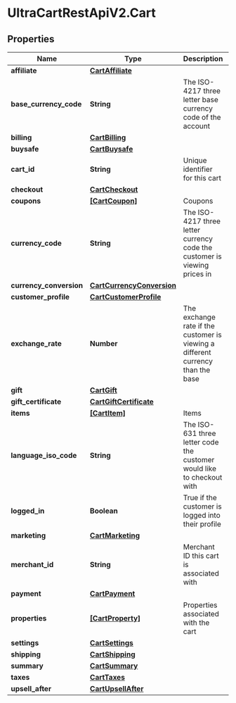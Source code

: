 # UltraCartRestApiV2.Cart

## Properties
Name | Type | Description | Notes
------------ | ------------- | ------------- | -------------
**affiliate** | [**CartAffiliate**](CartAffiliate.md) |  | [optional] 
**base_currency_code** | **String** | The ISO-4217 three letter base currency code of the account | [optional] 
**billing** | [**CartBilling**](CartBilling.md) |  | [optional] 
**buysafe** | [**CartBuysafe**](CartBuysafe.md) |  | [optional] 
**cart_id** | **String** | Unique identifier for this cart | [optional] 
**checkout** | [**CartCheckout**](CartCheckout.md) |  | [optional] 
**coupons** | [**[CartCoupon]**](CartCoupon.md) | Coupons | [optional] 
**currency_code** | **String** | The ISO-4217 three letter currency code the customer is viewing prices in | [optional] 
**currency_conversion** | [**CartCurrencyConversion**](CartCurrencyConversion.md) |  | [optional] 
**customer_profile** | [**CartCustomerProfile**](CartCustomerProfile.md) |  | [optional] 
**exchange_rate** | **Number** | The exchange rate if the customer is viewing a different currency than the base | [optional] 
**gift** | [**CartGift**](CartGift.md) |  | [optional] 
**gift_certificate** | [**CartGiftCertificate**](CartGiftCertificate.md) |  | [optional] 
**items** | [**[CartItem]**](CartItem.md) | Items | [optional] 
**language_iso_code** | **String** | The ISO-631 three letter code the customer would like to checkout with | [optional] 
**logged_in** | **Boolean** | True if the customer is logged into their profile | [optional] 
**marketing** | [**CartMarketing**](CartMarketing.md) |  | [optional] 
**merchant_id** | **String** | Merchant ID this cart is associated with | [optional] 
**payment** | [**CartPayment**](CartPayment.md) |  | [optional] 
**properties** | [**[CartProperty]**](CartProperty.md) | Properties associated with the cart | [optional] 
**settings** | [**CartSettings**](CartSettings.md) |  | [optional] 
**shipping** | [**CartShipping**](CartShipping.md) |  | [optional] 
**summary** | [**CartSummary**](CartSummary.md) |  | [optional] 
**taxes** | [**CartTaxes**](CartTaxes.md) |  | [optional] 
**upsell_after** | [**CartUpsellAfter**](CartUpsellAfter.md) |  | [optional] 


